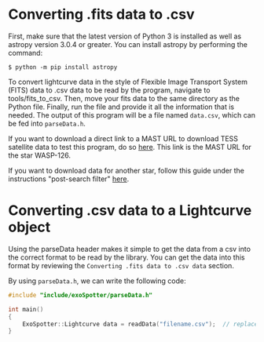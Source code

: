# Converting .fits data to .csv

First, make sure that the latest version of Python 3 is installed as well as astropy version 3.0.4 or greater. You can install astropy by performing the command:
```
$ python -m pip install astropy
```

To convert lightcurve data in the style of Flexible Image Transport System (FITS) data to .csv data to be read by the program, navigate to tools/fits_to_csv. Then, move your fits data to the same directory as the Python file. Finally, run the file and provide it all the information that is needed. The output of this program will be a file named `data.csv`, which can be fed into `parseData.h`.

If you want to download a direct link to a MAST URL to download TESS satellite data to test this program, do so [here](https://archive.stsci.edu/missions/tess/tid/s0001/0000/0000/2515/5310/tess2018206045859-s0001-0000000025155310-0120-s_lc.fits). This link is the MAST URL for the star WASP-126.

If you want to download data for another star, follow this guide under the instructions "post-search filter" [here](https://outerspace.stsci.edu/display/TESS/6.1.6+-+Searching+For+And+Retrieving+TESS+Mission+Products).


# Converting .csv data to a Lightcurve object

Using the parseData header makes it simple to get the data from a csv into the correct format to be read by the library. You can get the data into this format by reviewing the `Converting .fits data to .csv data` section.

By using `parseData.h`, we can write the following code:
```cpp
#include "include/exoSpotter/parseData.h"

int main()
{
    ExoSpotter::Lightcurve data = readData("filename.csv");  // replace "filename" with your file's name
}
```
